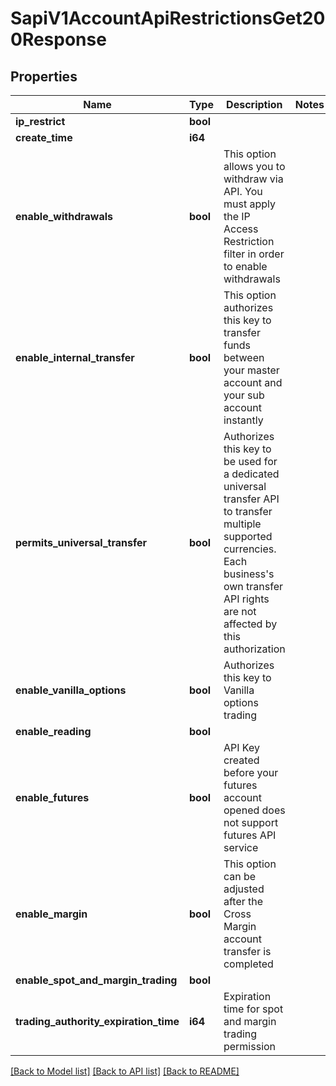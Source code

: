 # SapiV1AccountApiRestrictionsGet200Response

## Properties

Name | Type | Description | Notes
------------ | ------------- | ------------- | -------------
**ip_restrict** | **bool** |  | 
**create_time** | **i64** |  | 
**enable_withdrawals** | **bool** | This option allows you to withdraw via API. You must apply the IP Access Restriction filter in order to enable withdrawals | 
**enable_internal_transfer** | **bool** | This option authorizes this key to transfer funds between your master account and your sub account instantly | 
**permits_universal_transfer** | **bool** | Authorizes this key to be used for a dedicated universal transfer API to transfer multiple supported currencies. Each business's own transfer API rights are not affected by this authorization | 
**enable_vanilla_options** | **bool** | Authorizes this key to Vanilla options trading | 
**enable_reading** | **bool** |  | 
**enable_futures** | **bool** | API Key created before your futures account opened does not support futures API service | 
**enable_margin** | **bool** | This option can be adjusted after the Cross Margin account transfer is completed | 
**enable_spot_and_margin_trading** | **bool** |  | 
**trading_authority_expiration_time** | **i64** | Expiration time for spot and margin trading permission | 

[[Back to Model list]](../README.md#documentation-for-models) [[Back to API list]](../README.md#documentation-for-api-endpoints) [[Back to README]](../README.md)


